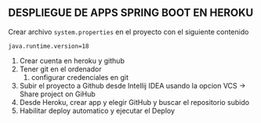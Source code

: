 ## DESPLIEGUE DE APPS SPRING BOOT EN HEROKU

Crear archivo `system.properties` en el proyecto con el siguiente contenido

```
java.runtime.version=18
```

1. Crear cuenta en heroku y github
2. Tener git en el ordenador
   1. configurar credenciales en git
3. Subir el proyecto a Github desde Intellij IDEA usando la opcion VCS -> Share project on GiHub
4. Desde Heroku, crear app y elegir GitHub y buscar el repositorio subido
5. Habilitar deploy automatico y ejecutar el Deploy